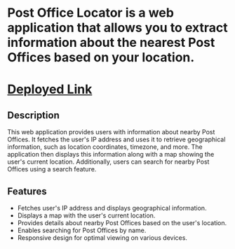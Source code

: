 # Post Office Locator is a web application that allows you to extract information about the nearest Post Offices based on your location.

# [Deployed Link](https://sensational-palmier-acdb5b.netlify.app/)

## Description
This web application provides users with information about nearby Post Offices. It fetches the user's IP address and uses it to retrieve geographical information, such as location coordinates, timezone, and more. The application then displays this information along with a map showing the user's current location. Additionally, users can search for nearby Post Offices using a search feature.

## Features

- Fetches user's IP address and displays geographical information.
- Displays a map with the user's current location.
- Provides details about nearby Post Offices based on the user's location.
- Enables searching for Post Offices by name.
- Responsive design for optimal viewing on various devices.
